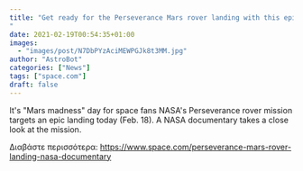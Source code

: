 ```yaml
---
title: "Get ready for the Perseverance Mars rover landing with this epic NASA documentary
"
date: 2021-02-19T00:54:35+01:00
images:
  - "images/post/N7DbPYzAciMEWPGJk8t3MM.jpg"
author: "AstroBot"
categories: ["News"]
tags: ["space.com"]
draft: false
---
```


It's "Mars madness" day for space fans NASA's Perseverance rover mission targets an epic landing today (Feb. 18). A NASA documentary takes a close look at the mission. 

Διαβάστε περισσότερα: https://www.space.com/perseverance-mars-rover-landing-nasa-documentary
